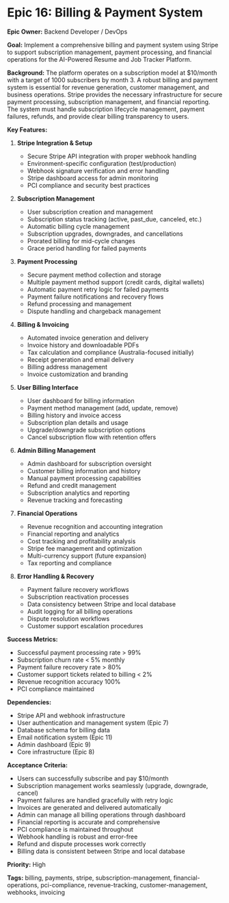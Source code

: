 # Epic 16: Billing & Payment System

**Epic Owner:** Backend Developer / DevOps

**Goal:** Implement a comprehensive billing and payment system using Stripe to support subscription management, payment processing, and financial operations for the AI-Powered Resume and Job Tracker Platform.

**Background:**
The platform operates on a subscription model at $10/month with a target of 1000 subscribers by month 3. A robust billing and payment system is essential for revenue generation, customer management, and business operations. Stripe provides the necessary infrastructure for secure payment processing, subscription management, and financial reporting. The system must handle subscription lifecycle management, payment failures, refunds, and provide clear billing transparency to users.

**Key Features:**

1. **Stripe Integration & Setup**
   * Secure Stripe API integration with proper webhook handling
   * Environment-specific configuration (test/production)
   * Webhook signature verification and error handling
   * Stripe dashboard access for admin monitoring
   * PCI compliance and security best practices

2. **Subscription Management**
   * User subscription creation and management
   * Subscription status tracking (active, past_due, canceled, etc.)
   * Automatic billing cycle management
   * Subscription upgrades, downgrades, and cancellations
   * Prorated billing for mid-cycle changes
   * Grace period handling for failed payments

3. **Payment Processing**
   * Secure payment method collection and storage
   * Multiple payment method support (credit cards, digital wallets)
   * Automatic payment retry logic for failed payments
   * Payment failure notifications and recovery flows
   * Refund processing and management
   * Dispute handling and chargeback management

4. **Billing & Invoicing**
   * Automated invoice generation and delivery
   * Invoice history and downloadable PDFs
   * Tax calculation and compliance (Australia-focused initially)
   * Receipt generation and email delivery
   * Billing address management
   * Invoice customization and branding

5. **User Billing Interface**
   * User dashboard for billing information
   * Payment method management (add, update, remove)
   * Billing history and invoice access
   * Subscription plan details and usage
   * Upgrade/downgrade subscription options
   * Cancel subscription flow with retention offers

6. **Admin Billing Management**
   * Admin dashboard for subscription oversight
   * Customer billing information and history
   * Manual payment processing capabilities
   * Refund and credit management
   * Subscription analytics and reporting
   * Revenue tracking and forecasting

7. **Financial Operations**
   * Revenue recognition and accounting integration
   * Financial reporting and analytics
   * Cost tracking and profitability analysis
   * Stripe fee management and optimization
   * Multi-currency support (future expansion)
   * Tax reporting and compliance

8. **Error Handling & Recovery**
   * Payment failure recovery workflows
   * Subscription reactivation processes
   * Data consistency between Stripe and local database
   * Audit logging for all billing operations
   * Dispute resolution workflows
   * Customer support escalation procedures

**Success Metrics:**
* Successful payment processing rate > 99%
* Subscription churn rate < 5% monthly
* Payment failure recovery rate > 80%
* Customer support tickets related to billing < 2%
* Revenue recognition accuracy 100%
* PCI compliance maintained

**Dependencies:**
* Stripe API and webhook infrastructure
* User authentication and management system (Epic 7)
* Database schema for billing data
* Email notification system (Epic 11)
* Admin dashboard (Epic 9)
* Core infrastructure (Epic 8)

**Acceptance Criteria:**
* Users can successfully subscribe and pay $10/month
* Subscription management works seamlessly (upgrade, downgrade, cancel)
* Payment failures are handled gracefully with retry logic
* Invoices are generated and delivered automatically
* Admin can manage all billing operations through dashboard
* Financial reporting is accurate and comprehensive
* PCI compliance is maintained throughout
* Webhook handling is robust and error-free
* Refund and dispute processes work correctly
* Billing data is consistent between Stripe and local database

**Priority:** High

**Tags:** billing, payments, stripe, subscription-management, financial-operations, pci-compliance, revenue-tracking, customer-management, webhooks, invoicing 